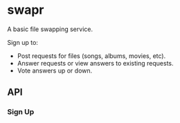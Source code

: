 # swapr

A basic file swapping service.

Sign up to:

* Post requests for files (songs, albums, movies, etc).
* Answer requests or view answers to existing requests.
* Vote answers up or down.

## API

### Sign Up

